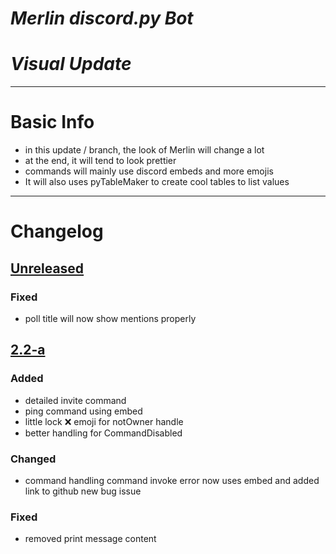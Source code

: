 # ***Merlin discord.py Bot***
# ***Visual Update***
---
# Basic Info
- in this update / branch, the look of Merlin will change a lot
- at the end, it will tend to look prettier
- commands will mainly use discord embeds and more emojis
- It will also uses pyTableMaker to create cool tables to list values

---

# Changelog
## [Unreleased]
### Fixed
- poll title will now show mentions properly

## [2.2-a]
### Added
- detailed invite command
- ping command using embed
- little lock :x: emoji for notOwner handle
- better handling for CommandDisabled
### Changed
- command handling command invoke error now uses embed and added link to github new bug issue
### Fixed
- removed print message content

[Unreleased]:   https://github.com/windowsboy111/Merlin-py/compare/2.2-a...HEAD
[2.2-a]:        https://github.com/windowsboy111/Merlin-py/tags/2.2-a